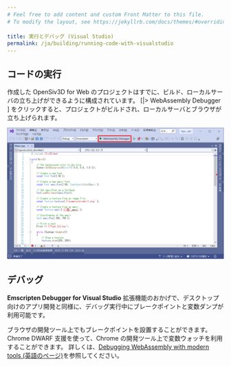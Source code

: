 ```yaml
---
# Feel free to add content and custom Front Matter to this file.
# To modify the layout, see https://jekyllrb.com/docs/themes/#overriding-theme-defaults

title: 実行とデバッグ (Visual Studio)
permalink: /ja/building/running-code-with-visualstudio
---
```


## コードの実行

作成した OpenSiv3D for Web のプロジェクトはすでに、ビルド、ローカルサーバの立ち上げができるように構成されています。
[|> WebAssembly Debugger \] をクリックすると、プロジェクトがビルドされ、ローカルサーバとブラウザが立ち上げられます。

![RunOnVS1.png](/assets/img/building/running-code-with-visualstudio/RunOnVS1.png)

## デバッグ

**Emscripten Debugger for Visual Studio** 拡張機能のおかげで、デスクトップ向けのアプリ開発と同様に、デバッグ実行中にブレークポイントと変数ダンプが利用可能です。

ブラウザの開発ツール上でもブレークポイントを設置することができます。Chrome DWARF 支援を使って、Chrome の開発ツール上で変数ウォッチを利用することができます。
詳しくは、[Debugging WebAssembly with modern tools (英語のページ)](https://developer.chrome.com/blog/wasm-debugging-2020/)を参照してください。
